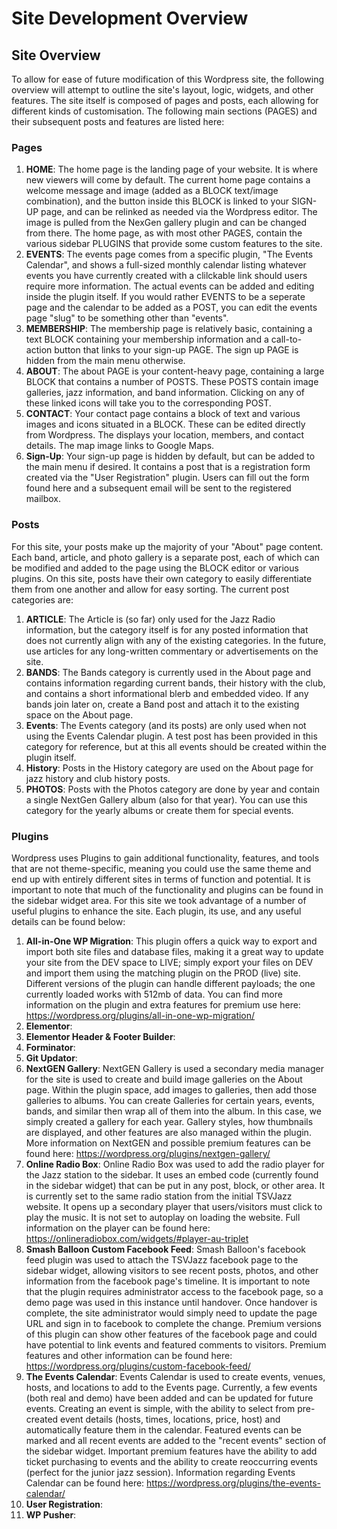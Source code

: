# Site Development Overview

## Site Overview 

To allow for ease of future modification of this Wordpress site, the following overview will attempt to outline the site's layout,
logic, widgets, and other features. The site itself is composed of pages and posts, each allowing for different kinds of customisation.
The following main sections (PAGES) and their subsequent posts and features are listed here:

### Pages

1. **HOME**: The home page is the landing page of your website. It is where new viewers will come by default. The current home page 
contains a welcome message and image (added as a BLOCK text/image combination), and the button inside this BLOCK is linked to your
SIGN-UP page, and can be relinked as needed via the Wordpress editor. The image is pulled from the NexGen gallery plugin and can be changed from there.
The home page, as with most other PAGES, contain the various sidebar PLUGINS that provide some custom features to the site.
2. **EVENTS**: The events page comes from a specific plugin, "The Events Calendar", and shows a full-sized monthly calendar listing whatever
events you have currently created with a clilckable link should users require more information. The actual events can be added and editing inside the plugin itself.
If you would rather EVENTS to be a seperate page and the calendar to be added as a POST, you can edit the events page "slug" to be something other than "events".
3. **MEMBERSHIP**: The membership page is relatively basic, containing a text BLOCK containing your membership information and a call-to-action button that links
to your sign-up PAGE. The sign up PAGE is hidden from the main menu otherwise.
4. **ABOUT**: The about PAGE is your content-heavy page, containing a large BLOCK that contains a number of POSTS. These POSTS contain image galleries, jazz information,
and band information. Clicking on any of these linked icons will take you to the corresponding POST.
5. **CONTACT**: Your contact page contains a block of text and various images and icons situated in a BLOCK. These can be edited
directly from Wordpress. The displays your location, members, and contact details. The map image links to Google Maps.
6. **Sign-Up**: Your sign-up page is hidden by default, but can be added to the main menu if desired. It contains a post that is a registration
form created via the "User Registration" plugin. Users can fill out the form found here and a subsequent email will be sent to the registered mailbox.

### Posts

For this site, your posts make up the majority of your "About" page content. Each band, article, and photo gallery is a separate post, each of which can be 
modified and added to the page using the BLOCK editor or various plugins. On this site, posts have their own category to easily differentiate them from one
another and allow for easy sorting. The current post categories are:
1. **ARTICLE**: The Article is (so far) only used for the Jazz Radio information, but the category itself is for any posted information that does not currently
align with any of the existing categories. In the future, use articles for any long-written commentary or advertisements on the site.
2. **BANDS**: The Bands category is currently used in the About page and contains information regarding current bands, their history
with the club, and contains a short informational blerb and embedded video. If any bands join later on, create a Band post and attach it to the
existing space on the About page.
3. **Events**: The Events category (and its posts) are only used when not using the Events Calendar plugin. A test post has been provided in this category
for reference, but at this all events should be created within the plugin itself.
4. **History**: Posts in the History category are used on the About page for jazz history and club history posts.
5. **PHOTOS**: Posts with the Photos category are done by year and contain a single NextGen Gallery album (also for that year). You can use
this category for the yearly albums or create them for special events.

### Plugins
Wordpress uses Plugins to gain additional functionality, features, and tools that are not theme-specific, meaning you could use the
same theme and end up with entirely different sites in terms of function and potential. It is important to note that much of the functionality and plugins can be found in the sidebar widget area. For this site we took advantage of a number of useful plugins
to enhance the site. Each plugin, its use, and any useful details can be found below:

1. **All-in-One WP Migration**: This plugin offers a quick way to export and import both site files and database files, making it a great way to update your site from the DEV space to LIVE; simply 
export your files on DEV and import them using the matching plugin on the PROD (live) site. Different versions of the plugin can handle different payloads; the one currently loaded works with 512mb of data.
You can find more information on the plugin and extra features for premium use here: https://wordpress.org/plugins/all-in-one-wp-migration/
2. **Elementor**:
3. **Elementor Header & Footer Builder**:
4. **Forminator**:
5. **Git Updator**:
6. **NextGEN Gallery**: NextGEN Gallery is used a secondary media manager for the site is used to create and build image galleries on the About page. Within the plugin space, add images to galleries, then add those
galleries to albums. You can create Galleries for certain years, events, bands, and similar then wrap all of them into the album. In this case, we simply created a gallery for each year. Gallery styles, how thumbnails are displayed,
and other features are also managed within the plugin. More information on NextGEN and possible premium features can be found here: https://wordpress.org/plugins/nextgen-gallery/
7. **Online Radio Box**: Online Radio Box was used to add the radio player for the Jazz station to the sidebar. It uses an embed code (currently found in the sidebar widget) that can be put in any post, block, or other area. It is currently set
to the same radio station from the initial TSVJazz website. It opens up a secondary player that users/visitors must click to play the music. It is not set to autoplay on loading the website. Full information on the player can be found here: https://onlineradiobox.com/widgets/#player-au-triplet
8. **Smash Balloon Custom Facebook Feed**: Smash Balloon's facebook feed plugin was used to attach the TSVJazz facebook page to the sidebar widget, allowing visitors to see recent posts, photos, and other information from the facebook page's timeline. It is important to note that the plugin requires administrator
access to the facebook page, so a demo page was used in this instance until handover. Once handover is complete, the site administrator would simply need to update the page URL and sign in to facebook to complete the change. Premium versions of this plugin can show other features of the facebook page
and could have potential to link events and featured comments to visitors. Premium features and other information can be found here: https://wordpress.org/plugins/custom-facebook-feed/
9. **The Events Calendar**: Events Calendar is used to create events, venues, hosts, and locations to add to the Events page. Currently, a few events (both real and demo) have been added and can be updated for future events. Creating an event is simple, with the ability to select from pre-created event details (hosts, times, locations, price, host)
and automatically feature them in the calendar. Featured events can be marked and all recent events are added to the "recent events" section of the sidebar widget. Important premium features have the ability to add ticket purchasing to events and the ability to create reoccurring events (perfect for the junior jazz session). Information regarding Events
Calendar can be found here: https://wordpress.org/plugins/the-events-calendar/
10. **User Registration**:
11. **WP Pusher**: